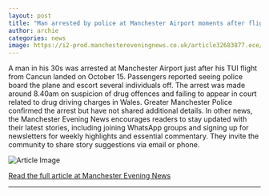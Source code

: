 ```yaml
---
layout: post
title: "Man arrested by police at Manchester Airport moments after flight lands"
author: archie
categories: news
image: https://i2-prod.manchestereveningnews.co.uk/article32683877.ece/ALTERNATES/s1200/0_TUI-earnings.jpg
---
```

A man in his 30s was arrested at Manchester Airport just after his TUI flight from Cancun landed on October 15. Passengers reported seeing police board the plane and escort several individuals off. The arrest was made around 8.40am on suspicion of drug offences and failing to appear in court related to drug driving charges in Wales. Greater Manchester Police confirmed the arrest but have not shared additional details. In other news, the Manchester Evening News encourages readers to stay updated with their latest stories, including joining WhatsApp groups and signing up for newsletters for weekly highlights and essential commentary. They invite the community to share story suggestions via email or phone.

![Article Image](https://i2-prod.manchestereveningnews.co.uk/article32683877.ece/ALTERNATES/s1200/0_TUI-earnings.jpg)

[Read the full article at Manchester Evening News](https://www.manchestereveningnews.co.uk/news/greater-manchester-news/man-arrested-police-manchester-airport-32683778)

---
